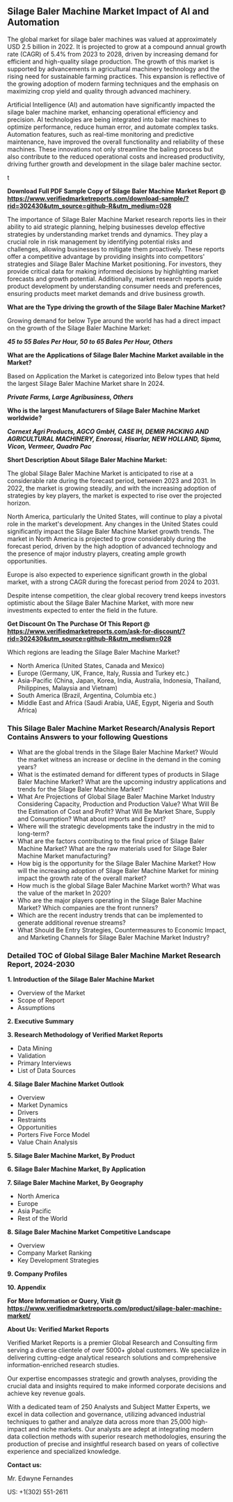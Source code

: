 <h2>Silage Baler Machine Market Impact of AI and Automation</h2><p>The global market for silage baler machines was valued at approximately USD 2.5 billion in 2022. It is projected to grow at a compound annual growth rate (CAGR) of 5.4% from 2023 to 2028, driven by increasing demand for efficient and high-quality silage production. The growth of this market is supported by advancements in agricultural machinery technology and the rising need for sustainable farming practices. This expansion is reflective of the growing adoption of modern farming techniques and the emphasis on maximizing crop yield and quality through advanced machinery.</p><p>Artificial Intelligence (AI) and automation have significantly impacted the silage baler machine market, enhancing operational efficiency and precision. AI technologies are being integrated into baler machines to optimize performance, reduce human error, and automate complex tasks. Automation features, such as real-time monitoring and predictive maintenance, have improved the overall functionality and reliability of these machines. These innovations not only streamline the baling process but also contribute to the reduced operational costs and increased productivity, driving further growth and development in the silage baler machine sector.</p>t</p><p id="" class=""><strong>Download Full PDF Sample Copy of Silage Baler Machine Market Report @ <a href="https://www.verifiedmarketreports.com/download-sample/?rid=302430&utm_source=github-R&utm_medium=028" target="_blank">https://www.verifiedmarketreports.com/download-sample/?rid=302430&utm_source=github-R&utm_medium=028</a></strong></p><p>The importance of&nbsp;Silage Baler Machine Market research reports lies in their ability to aid strategic planning, helping businesses develop effective strategies by understanding market trends and dynamics. They play a crucial role in risk management by identifying potential risks and challenges, allowing businesses to mitigate them proactively. These reports offer a competitive advantage by providing insights into competitors' strategies and Silage Baler Machine Market positioning. For investors, they provide critical data for making informed decisions by highlighting market forecasts and growth potential. Additionally, market research reports guide product development by understanding consumer needs and preferences, ensuring products meet market demands and drive business growth.</p><p><strong>What are the&nbsp;Type driving the growth of the Silage Baler Machine Market?</strong></p><p id="" class="">Growing demand for below Type around the world has had a direct impact on the growth of the Silage Baler Machine Market:</p><em><strong>45 to 55 Bales Per Hour, 50 to 65 Bales Per Hour, Others</strong></em></p><strong>What are the&nbsp;Applications&nbsp;of Silage Baler Machine Market available in the Market?</strong></p><p id="" class="">Based on Application the Market is categorized into Below types that held the largest Silage Baler Machine Market share In 2024.</p><em><strong>Private Farms, Large Agribusiness, Others</strong></em></p><strong>Who is the largest Manufacturers of Silage Baler Machine Market worldwide?</strong></p><p><em><strong>Cornext Agri Products, AGCO GmbH, CASE IH, DEMIR PACKING AND AGRICULTURAL MACHINERY, Enorossi, Hisarlar, NEW HOLLAND, Sipma, Vicon, Vermeer, Quadro Pac</strong></em></p><p id="" class=""><strong>Short Description About Silage Baler Machine Market:</strong></p><p>The global Silage Baler Machine Market is anticipated to rise at a considerable rate during the forecast period, between 2023 and 2031. In 2022, the market is growing steadily, and with the increasing adoption of strategies by key players, the market is expected to rise over the projected horizon.</p><p>North America, particularly the United States, will continue to play a pivotal role in the market's development. Any changes in the United States could significantly impact the Silage Baler Machine Market growth trends. The market in North America is projected to grow considerably during the forecast period, driven by the high adoption of advanced technology and the presence of major industry players, creating ample growth opportunities.</p><p>Europe is also expected to experience significant growth in the global market, with a strong CAGR during the forecast period from 2024 to 2031.</p><p>Despite intense competition, the clear global recovery trend keeps investors optimistic about the Silage Baler Machine Market, with more new investments expected to enter the field in the future.</p><p id="" class=""><strong>Get Discount On The Purchase Of This Report @ <a href="https://www.verifiedmarketreports.com/ask-for-discount/?rid=302430&utm_source=github-R&utm_medium=028" target="_blank">https://www.verifiedmarketreports.com/ask-for-discount/?rid=302430&utm_source=github-R&utm_medium=028</a></strong></p>Which regions are leading the Silage Baler Machine Market?</p><ul><li>North America (United States, Canada and Mexico)</li><li>Europe (Germany, UK, France, Italy, Russia and Turkey etc.)</li><li>Asia-Pacific (China, Japan, Korea, India, Australia, Indonesia, Thailand, Philippines, Malaysia and Vietnam)</li><li>South America (Brazil, Argentina, Columbia etc.)</li><li>Middle East and Africa (Saudi Arabia, UAE, Egypt, Nigeria and South Africa)</li></ul><h3 id="" class="">This Silage Baler Machine Market Research/Analysis Report Contains Answers to your following Questions</h3><ul><li>What are the global trends in the Silage Baler Machine Market? Would the market witness an increase or decline in the demand in the coming years?</li><li>What is the estimated demand for different types of products in Silage Baler Machine Market? What are the upcoming industry applications and trends for the Silage Baler Machine Market?</li><li>What Are Projections of Global Silage Baler Machine Market Industry Considering Capacity, Production and Production Value? What Will Be the Estimation of Cost and Profit? What Will Be Market Share, Supply and Consumption? What about imports and Export?</li><li>Where will the strategic developments take the industry in the mid to long-term?</li><li>What are the factors contributing to the final price of Silage Baler Machine Market? What are the raw materials used for Silage Baler Machine Market manufacturing?</li><li>How big is the opportunity for the Silage Baler Machine Market? How will the increasing adoption of Silage Baler Machine Market for mining impact the growth rate of the overall market?</li><li>How much is the global Silage Baler Machine Market worth? What was the value of the market In 2020?</li><li>Who are the major players operating in the Silage Baler Machine Market? Which companies are the front runners?</li><li>Which are the recent industry trends that can be implemented to generate additional revenue streams?</li><li>What Should Be Entry Strategies, Countermeasures to Economic Impact, and Marketing Channels for Silage Baler Machine Market Industry?</li></ul><h3 id="" class="">Detailed TOC of Global Silage Baler Machine Market Research Report, 2024-2030</h3><p id="" class=""><strong>1. Introduction of the Silage Baler Machine Market</strong></p><ul><li>Overview of the Market</li><li>Scope of Report</li><li>Assumptions</li></ul><p id="" class=""><strong>2. Executive Summary</strong></p><p id="" class=""><strong>3. Research Methodology of Verified Market Reports</strong></p><ul><li>Data Mining</li><li>Validation</li><li>Primary Interviews</li><li>List of Data Sources</li></ul><p id="" class=""><strong>4. Silage Baler Machine Market Outlook</strong></p><ul><li>Overview</li><li>Market Dynamics</li><li>Drivers</li><li>Restraints</li><li>Opportunities</li><li>Porters Five Force Model</li><li>Value Chain Analysis</li></ul><p id="" class=""><strong>5. Silage Baler Machine Market, By Product</strong></p><p id="" class=""><strong>6. Silage Baler Machine Market, By Application</strong></p><p id="" class=""><strong>7. Silage Baler Machine Market, By Geography</strong></p><ul><li>North America</li><li>Europe</li><li>Asia Pacific</li><li>Rest of the World</li></ul><p id="" class=""><strong>8. Silage Baler Machine Market Competitive Landscape</strong></p><ul><li>Overview</li><li>Company Market Ranking</li><li>Key Development Strategies</li></ul><p id="" class=""><strong>9. Company Profiles</strong></p><p id="" class=""><strong>10. Appendix</strong></p><p id="" class=""><strong>For More Information or Query, Visit @ <a href="https://www.verifiedmarketreports.com/product/silage-baler-machine-market/" target="_blank">https://www.verifiedmarketreports.com/product/silage-baler-machine-market/</a></strong></p><p id="" class=""><strong>About Us: Verified Market Reports</strong></p><p id="" class="">Verified Market Reports is a premier Global Research and Consulting firm serving a diverse clientele of over 5000+ global customers. We specialize in delivering cutting-edge analytical research solutions and comprehensive information-enriched research studies.</p><p id="" class="">Our expertise encompasses strategic and growth analyses, providing the crucial data and insights required to make informed corporate decisions and achieve key revenue goals.</p><p id="" class="">With a dedicated team of 250 Analysts and Subject Matter Experts, we excel in data collection and governance, utilizing advanced industrial techniques to gather and analyze data across more than 25,000 high-impact and niche markets. Our analysts are adept at integrating modern data collection methods with superior research methodologies, ensuring the production of precise and insightful research based on years of collective experience and specialized knowledge.</p><p id="" class=""><strong>Contact us:</strong></p><p id="" class="">Mr. Edwyne Fernandes</p><p id="" class="">US: +1(302) 551-2611</p>